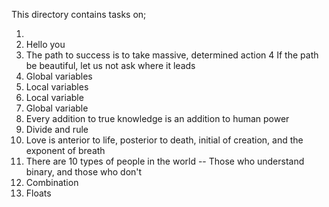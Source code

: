 This directory contains tasks on;
1. <o>
2. Hello you
3. The path to success is to take massive, determined action
4  If the path be beautiful, let us not ask where it leads
5. Global variables
6. Local variables
7. Local variable
8. Global variable
9. Every addition to true knowledge is an addition to human power
10. Divide and rule
11. Love is anterior to life, posterior to death, initial of creation, and the exponent of breath
12. There are 10 types of people in the world -- Those who understand binary, and those who don't
13. Combination
14. Floats